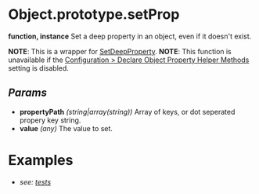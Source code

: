 # Object.prototype.setProp
**function, instance**
Set a deep property in an object, even if it doesn't exist.

**NOTE**: This is a wrapper for [SetDeepProperty](../Metadata/Static%20Object%20Property%20Helpers/SetDeepProperty.md).
**NOTE**: This function is unavailable if the [Configuration > Declare Object Property Helper Methods](../../../../Configuration.md) setting is disabled.
## *Params*
- **propertyPath** *(string|array(string))* Array of keys, or dot seperated propery key string.
- **value** *(any)* The value to set.
# Examples
- *see: [tests](https://github.com/Meep-Tech/obsidian-metadata-api-plugin/blob/master/tests/function%20Object.prototype.setProp/test.md)*